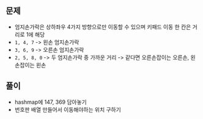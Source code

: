 ## 문제
- 엄지손가락은 상하좌우 4가지 방향으로만 이동할 수 있으며 키패드 이동 한 칸은 거리로 1에 해당
- `1, 4, 7` -> 왼손 엄지손가락
- `3, 6, 9` -> 오른손 엄지손가락
- `2, 5, 8, 0` -> 두 엄지손가락 중 가까운 거리 -> 같다면 오른손잡이는 오른손, 왼손잡이는 왼손

## 풀이
- hashmap에 147, 369 담아놓기
- 번호판 배열 만들어서 이동해야하는 위치 구하기
